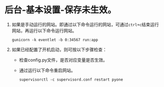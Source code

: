 # 后台-基本设置-保存未生效。

1. 如果是手动运行的网站。即通过以下命令运行的网站，可通过`ctrl+c`结束运行网站，再运行以下命令运行网站。

   ```text
   gunicorn -k eventlet -b 0:34567 run:app
   ```

2. 如果已经配置了开机启动，则可按以下步骤检查：
   * 检查config.py文件，是否对应变量是否生效。
   * 通过运行以下命令重启网站。

     ```text
     supervisorctl -c supervisord.conf restart pyone
     ```



